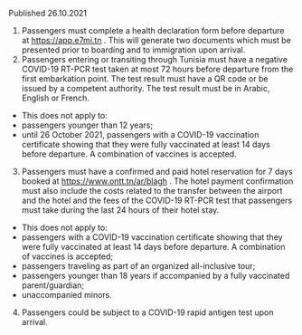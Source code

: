 Published 26.10.2021
1. Passengers must complete a health declaration form before departure at <a href="https://app.e7mi.tn">https://app.e7mi.tn</a> . This will generate two documents which must be presented prior to boarding and to immigration upon arrival.
2. Passengers entering or transiting through Tunisia must have a negative COVID-19 RT-PCR test taken at most 72 hours before departure from the first embarkation point. The test result must have a QR code or be issued by a competent authority. The test result must be in Arabic, English or French.
- This does not apply to:
- passengers younger than 12 years;
- until 26 October 2021, passengers with a COVID-19 vaccination certificate showing that they were fully vaccinated at least 14 days before departure. A combination of vaccines is accepted.
3. Passengers must have a confirmed and paid hotel reservation for 7 days booked at <a href="https://www.ontt.tn/ar/blagh">https://www.ontt.tn/ar/blagh</a> . The hotel payment confirmation must also include the costs related to the transfer between the airport and the hotel and the fees of the COVID-19 RT-PCR test that passengers must take during the last 24 hours of their hotel stay.
- This does not apply to:
- passengers with a COVID-19 vaccination certificate showing that they were fully vaccinated at least 14 days before departure. A combination of vaccines is accepted;
- passengers traveling as part of an organized all-inclusive tour;
- passengers younger than 18 years if accompanied by a fully vaccinated parent/guardian;
- unaccompanied minors.
4. Passengers could be subject to a COVID-19 rapid antigen test upon arrival.